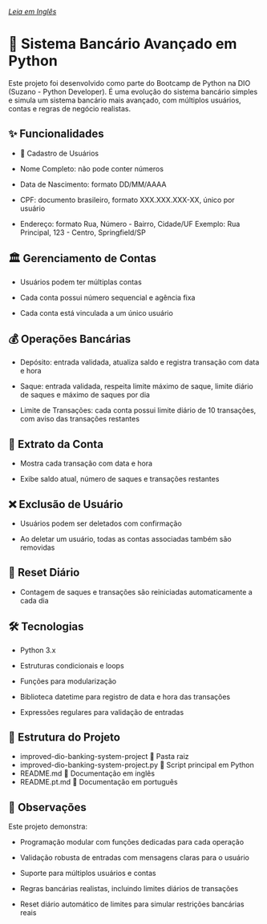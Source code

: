 *[Leia em Inglês](./README.md)*
# 🏦 Sistema Bancário Avançado em Python

Este projeto foi desenvolvido como parte do Bootcamp de Python na DIO (Suzano - Python Developer). É uma evolução do sistema bancário simples e simula um sistema bancário mais avançado, com múltiplos usuários, contas e regras de negócio realistas.

## ✨ Funcionalidades
  - 👥 Cadastro de Usuários

  - Nome Completo: não pode conter números

  - Data de Nascimento: formato DD/MM/AAAA

  - CPF: documento brasileiro, formato XXX.XXX.XXX-XX, único por usuário

  - Endereço: formato Rua, Número - Bairro, Cidade/UF
Exemplo: Rua Principal, 123 - Centro, Springfield/SP

## 🏛️ Gerenciamento de Contas

  - Usuários podem ter múltiplas contas

  - Cada conta possui número sequencial e agência fixa

  - Cada conta está vinculada a um único usuário

## 💰 Operações Bancárias

  - Depósito: entrada validada, atualiza saldo e registra transação com data e hora

  - Saque: entrada validada, respeita limite máximo de saque, limite diário de saques e máximo de saques por dia

  - Limite de Transações: cada conta possui limite diário de 10 transações, com aviso das transações restantes

## 📄 Extrato da Conta

  - Mostra cada transação com data e hora

  - Exibe saldo atual, número de saques e transações restantes

## ❌ Exclusão de Usuário

  - Usuários podem ser deletados com confirmação

  - Ao deletar um usuário, todas as contas associadas também são removidas

## 🔄 Reset Diário

  - Contagem de saques e transações são reiniciadas automaticamente a cada dia

## 🛠️ Tecnologias

  - Python 3.x

  - Estruturas condicionais e loops

  - Funções para modularização

  - Biblioteca datetime para registro de data e hora das transações

  - Expressões regulares para validação de entradas

## 📂 Estrutura do Projeto
  - improved-dio-banking-system-project 📁 Pasta raiz
  - improved-dio-banking-system-project.py 📝 Script principal em Python
  - README.md 📄 Documentação em inglês
  - README.pt.md 📄 Documentação em português

## 📝 Observações
Este projeto demonstra:

  - Programação modular com funções dedicadas para cada operação

  - Validação robusta de entradas com mensagens claras para o usuário

  - Suporte para múltiplos usuários e contas

  - Regras bancárias realistas, incluindo limites diários de transações

  - Reset diário automático de limites para simular restrições bancárias reais
